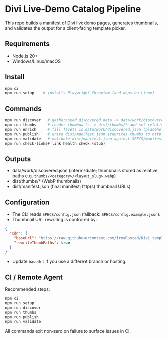# Divi Live‑Demo Catalog Pipeline

This repo builds a manifest of Divi live demo pages, generates thumbnails, and validates the output for a client‑facing template picker.

## Requirements
- Node.js 20+
- Windows/Linux/macOS

## Install
```sh
npm ci
npm run setup    # installs Playwright Chromium (and deps on Linux)
```

## Commands
```sh
npm run discover   # gather/seed discovered data -> data/work/discovered.json
npm run thumbs     # render thumbnails -> dist/thumbs/* and set relative paths in discovered.json
npm run enrich     # fill facets in data/work/discovered.json (placeholder for now)
npm run publish    # write dist/manifest.json (rewrites thumbs to http(s) using SPECS/config.json)
npm run validate   # validate dist/manifest.json against SPECS/manifest.schema.json
npm run check-links# link health check (stub)
```

## Outputs
- data/work/discovered.json  (intermediate; thumbnails stored as relative paths e.g. `thumbs/<category>/<layout_slug>.webp`)
- dist/thumbs/*              (WebP thumbnails)
- dist/manifest.json         (final manifest; http(s) thumbnail URLs)

## Configuration
- The CLI reads `SPECS/config.json` (fallback: `SPECS/config.example.json`).
- Thumbnail URL rewriting is controlled by:
```json
{
  "cdn": {
    "baseUrl": "https://raw.githubusercontent.com/IrmaRustad/Divi_templates/main/dist",
    "rewriteThumbPaths": true
  }
}
```
- Update `baseUrl` if you use a different branch or hosting.

## CI / Remote Agent
Recommended steps:
```sh
npm ci
npm run setup
npm run discover
npm run thumbs
npm run publish
npm run validate
```
All commands exit non‑zero on failure to surface issues in CI.

